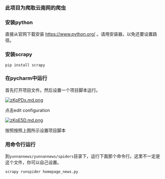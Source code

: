 ### 此项目为爬取云南网的爬虫

### 安装python

直接从官网下载安装 https://www.python.org/ 。请用安装器，以免还要设置路径。

### 安装scrapy

```shell
pip install scrapy
```

### 在pycharm中运行

首先打开项目文件。然后设置一个项目脚本运行。

[![zKpPDx.md.png](https://s1.ax1x.com/2022/11/19/zKpPDx.md.png)](https://imgse.com/i/zKpPDx)

点击edit configuration

[![zKpE5D.md.png](https://s1.ax1x.com/2022/11/19/zKpE5D.md.png)](https://imgse.com/i/zKpE5D)

按照按照上图所示设置项目脚本

### 用命令行运行
到`yunnannews/yunnannews/spiders`目录下，运行下面那个命令行。这里不一定是这个文件，你可以自己设置。

```shell
scrapy runspider homepage_news.py
```
